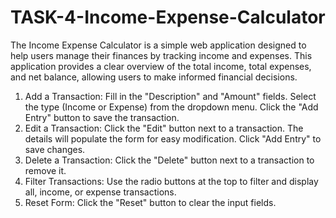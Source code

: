 # TASK-4-Income-Expense-Calculator
The Income Expense Calculator is a simple web application designed to help users manage their finances by tracking income and expenses. This application provides a clear overview of the total income, total expenses, and net balance, allowing users to make informed financial decisions.

1. Add a Transaction:
    Fill in the "Description" and "Amount" fields.
    Select the type (Income or Expense) from the dropdown menu.
    Click the "Add Entry" button to save the transaction.
2. Edit a Transaction:
    Click the "Edit" button next to a transaction. The details will populate the form for easy modification. Click "Add Entry" to save changes.
3. Delete a Transaction:
    Click the "Delete" button next to a transaction to remove it.
4. Filter Transactions:
    Use the radio buttons at the top to filter and display all, income, or expense transactions.
5. Reset Form:
    Click the "Reset" button to clear the input fields.

